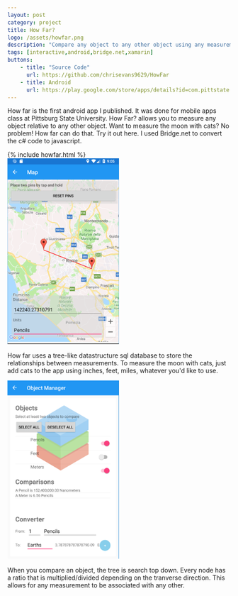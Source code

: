 ```yaml
---
layout: post
category: project
title: How Far?
logo: /assets/howfar.png
description: "Compare any object to any other object using any measurement."
tags: [interactive,android,bridge.net,xamarin]
buttons:
    - title: "Source Code"
      url: https://github.com/chrisevans9629/HowFar
    - title: Android
      url: https://play.google.com/store/apps/details?id=com.pittstate.howfar
---
```




How far is the first android app I published.  It was done for mobile apps class at Pittsburg State University.  How Far? allows you to measure any object relative to any other object.  Want to measure the moon with cats? No problem!  How far can do that.  Try it out here.  I used Bridge.net to convert the c# code to javascript.

<div class="break" />
<div> 
{% include howfar.html %}
</div>
<div class="break" />


<img style="max-width: 50%;" src="/assets/images/howfar_map.png" alt="map">

How far uses a tree-like datastructure sql database to store the relationships between measurements.  To measure the moon with cats, just add cats to the app using inches, feet, miles, whatever you'd like to use.

<img style="max-width: 50%;" src="/assets/images/howfar_manager.png" alt="manager">

When you compare an object, the tree is search top down.  Every node has a ratio that is multiplied/divided depending on the tranverse direction.  This allows for any measurement to be associated with any other.
